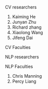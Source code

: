 CV researchers

1. Kaiming He
2. Junyan Zhu
3. Richard zhang
4. Xiaolong Wang
5. Jifeng Dai

CV Faculties

NLP researchers

NLP Faculties
1. Chris Manning
2. Percy Liang
